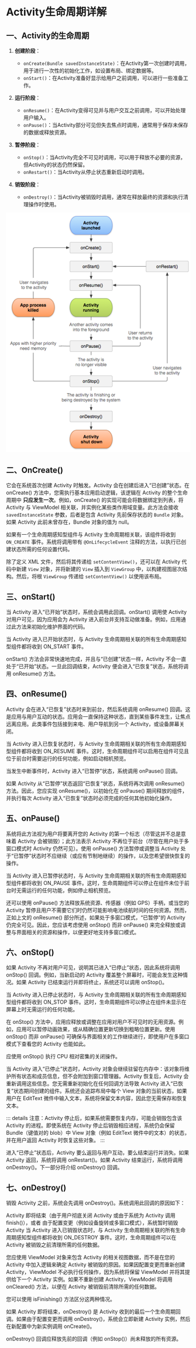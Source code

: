 # Activity生命周期详解

## 一、Activity的生命周期

1. **创建阶段**：
   - `onCreate(Bundle savedInstanceState)`：在Activity第一次创建时调用，用于进行一次性的初始化工作，如设置布局、绑定数据等。
   - `onStart()`：在Activity准备好显示给用户之前调用，可以进行一些准备工作。

2. **运行阶段**：
   - `onResume()`：在Activity变得可见并与用户交互之前调用，可以开始处理用户输入。
   - `onPause()`：当Activity部分可见但失去焦点时调用，通常用于保存未保存的数据或释放资源。

3. **暂停阶段**：
   - `onStop()`：当Activity完全不可见时调用，可以用于释放不必要的资源，但Activity的状态仍然保留。
   - `onRestart()`：当Activity从停止状态重新启动时调用。

4. **销毁阶段**：
   - `onDestroy()`：当Activity被销毁时调用，通常在释放最终的资源和执行清理操作时使用。

![Alt text](image-1.png)

## 二、OnCreate()

它会在系统首次创建 Activity 时触发。Activity 会在创建后进入“已创建”状态。在 onCreate() 方法中，您需执行基本应用启动逻辑，该逻辑在 Activity 的整个生命周期中 **只应发生一次**。例如，onCreate() 的实现可能会将数据绑定到列表，将 Activity 与 ViewModel 相关联，并实例化某些类作用域变量。此方法会接收 `savedInstanceState` 参数，后者是包含 Activity 先前保存状态的 `Bundle` 对象。如果 Activity 此前未曾存在，Bundle 对象的值为 null。

如果有一个生命周期感知型组件与 Activity 生命周期相关联，该组件将收到 `ON_CREATE` 事件。系统将调用带有 `@OnLifecycleEvent` 注释的方法，以执行已创建状态所需的任何设置代码。

除了定义 XML 文件，然后将其传递给 `setContentView()`，还可以在 Activity 代码中新建 `View` 对象，并将新建的 `View` 插入到 `ViewGroup` 中，以构建视图层次结构。然后，将根 `ViewGroup` 传递给 `setContentView()` 以使用该布局。

## 三、onStart()

当 Activity 进入“已开始”状态时，系统会调用此回调。onStart() 调用使 Activity 对用户可见，因为应用会为 Activity 进入前台并支持互动做准备。例如，应用通过此方法来初始化维护界面的代码。

当 Activity 进入已开始状态时，与 Activity 生命周期相关联的所有生命周期感知型组件都将收到 ON_START 事件。

onStart() 方法会非常快速地完成，并且与“已创建”状态一样，Activity 不会一直处于“已开始”状态。一旦此回调结束，Activity 便会进入“已恢复”状态，系统将调用 onResume() 方法。

## 四、onResume()

Activity 会在进入“已恢复”状态时来到前台，然后系统调用 onResume() 回调。这是应用与用户互动的状态。应用会一直保持这种状态，直到某些事件发生，让焦点远离应用。此类事件包括接到来电、用户导航到另一个 Activity，或设备屏幕关闭。

当 Activity 进入已恢复状态时，与 Activity 生命周期相关联的所有生命周期感知型组件都将收到 ON_RESUME 事件。这时，生命周期组件可以启用在组件可见且位于前台时需要运行的任何功能，例如启动相机预览。

当发生中断事件时，Activity 进入“已暂停”状态，系统调用 onPause() 回调。

如果 Activity 从“已暂停”状态返回“已恢复”状态，系统将再次调用 onResume() 方法。因此，您应实现 onResume()，以初始化在 onPause() 期间释放的组件，并执行每次 Activity 进入“已恢复”状态时必须完成的任何其他初始化操作。

## 五、onPause()

系统将此方法视为用户将要离开您的 Activity 的第一个标志（尽管这并不总是意味着 Activity 会被销毁）；此方法表示 Activity 不再位于前台（尽管在用户处于多窗口模式时 Activity 仍然可见）。使用 onPause() 方法暂停或调整当 Activity 处于“已暂停”状态时不应继续（或应有节制地继续）的操作，以及您希望很快恢复的操作。

当 Activity 进入已暂停状态时，与 Activity 生命周期相关联的所有生命周期感知型组件都将收到 ON_PAUSE 事件。这时，生命周期组件可以停止在组件未位于前台时无需运行的任何功能，例如停止相机预览。

还可以使用 onPause() 方法释放系统资源、传感器（例如 GPS）手柄，或当您的 Activity 暂停且用户不需要它们时仍然可能影响电池续航时间的任何资源。然而，正如上文的 onResume() 部分所述，如果处于多窗口模式，“已暂停”的 Activity 仍完全可见。因此，您应该考虑使用 onStop() 而非 onPause() 来完全释放或调整与界面相关的资源和操作，以便更好地支持多窗口模式。

## 六、onStop()

如果 Activity 不再对用户可见，说明其已进入“已停止”状态，因此系统将调用 onStop() 回调。例如，当新启动的 Activity 覆盖整个屏幕时，可能会发生这种情况。如果 Activity 已结束运行并即将终止，系统还可以调用 onStop()。

当 Activity 进入已停止状态时，与 Activity 生命周期相关联的所有生命周期感知型组件都将收到 ON_STOP 事件。这时，生命周期组件可以停止在组件未显示在屏幕上时无需运行的任何功能。

在 onStop() 方法中，应用应释放或调整在应用对用户不可见时的无用资源。例如，应用可以暂停动画效果，或从精确位置更新切换到粗略位置更新。使用 onStop() 而非 onPause() 可确保与界面相关的工作继续进行，即使用户在多窗口模式下查看您的 Activity 也能如此。

应使用 onStop() 执行 CPU 相对密集的关闭操作。

当 Activity 进入“已停止”状态时，Activity 对象会继续驻留在内存中：该对象将维护所有状态和成员信息，但不会附加到窗口管理器。Activity 恢复后，Activity 会重新调用这些信息。您无需重新初始化在任何回调方法导致 Activity 进入“已恢复”状态期间创建的组件。系统还会追踪布局中每个 View 对象的当前状态，如果用户在 EditText 微件中输入文本，系统将保留文本内容，因此您无需保存和恢复文本。

::: details
注意：Activity 停止后，如果系统需要恢复内存，可能会销毁包含该 Activity 的进程。即使系统在 Activity 停止后销毁相应进程，系统仍会保留 Bundle（键值对的 blob）中 View 对象（例如 EditText 微件中的文本）的状态，并在用户返回 Activity 时恢复这些对象。
:::

进入“已停止”状态后，Activity 要么返回与用户互动，要么结束运行并消失。如果 Activity 返回，系统将调用 onRestart()。如果 Activity 结束运行，系统将调用 onDestroy()。下一部分将介绍 onDestroy() 回调。

## 七、onDestroy()

销毁 Activity 之前，系统会先调用 onDestroy()。系统调用此回调的原因如下：

Activity 即将结束（由于用户彻底关闭 Activity 或由于系统为 Activity 调用 finish()），或者
由于配置变更（例如设备旋转或多窗口模式），系统暂时销毁 Activity
当 Activity 进入已销毁状态时，与 Activity 生命周期相关联的所有生命周期感知型组件都将收到 ON_DESTROY 事件。这时，生命周期组件可以在 Activity 被销毁之前清理所需的任何数据。

您应使用 ViewModel 对象来包含 Activity 的相关视图数据，而不是在您的 Activity 中加入逻辑来确定 Activity 被销毁的原因。如果因配置变更而重新创建 Activity，ViewModel 不必执行任何操作，因为系统将保留 ViewModel 并将其提供给下一个 Activity 实例。如果不重新创建 Activity，ViewModel 将调用 onCleared() 方法，以便在 Activity 被销毁前清除所需的任何数据。

您可以使用 isFinishing() 方法区分这两种情况。

如果 Activity 即将结束，onDestroy() 是 Activity 收到的最后一个生命周期回调。如果由于配置变更而调用 onDestroy()，系统会立即新建 Activity 实例，然后在新配置中为新实例调用 onCreate()。

onDestroy() 回调应释放先前的回调（例如 onStop()）尚未释放的所有资源。

